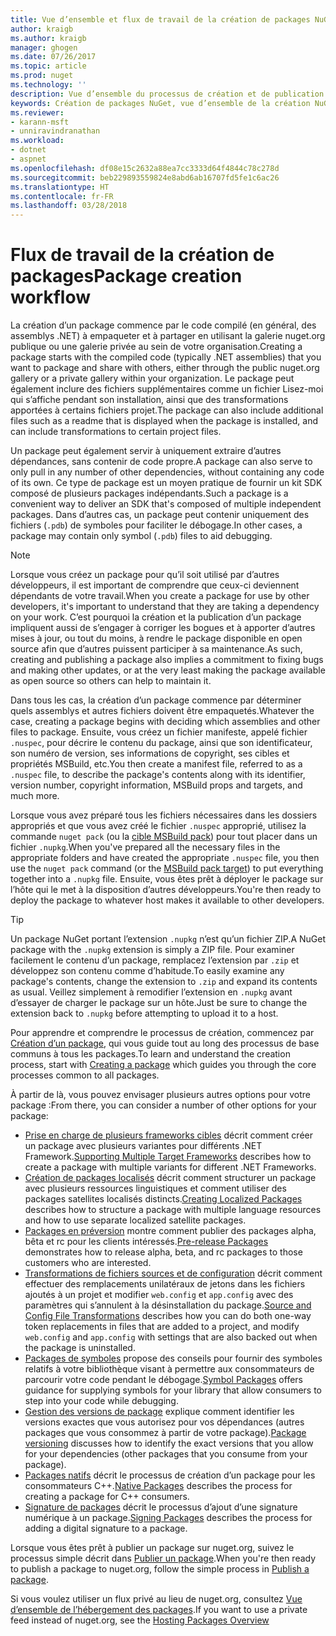 ```yaml
---
title: Vue d’ensemble et flux de travail de la création de packages NuGet | Microsoft Docs
author: kraigb
ms.author: kraigb
manager: ghogen
ms.date: 07/26/2017
ms.topic: article
ms.prod: nuget
ms.technology: ''
description: Vue d’ensemble du processus de création et de publication d’un package NuGet, avec des liens vers d’autres parties particulières du processus.
keywords: Création de packages NuGet, vue d’ensemble de la création NuGet, flux de travail de la création NuGet, flux de travail de la création de packages, vue d’ensemble de la création de packages.
ms.reviewer:
- karann-msft
- unniravindranathan
ms.workload:
- dotnet
- aspnet
ms.openlocfilehash: df08e15c2632a88ea7cc3333d64f4844c78c278d
ms.sourcegitcommit: beb229893559824e8abd6ab16707fd5fe1c6ac26
ms.translationtype: HT
ms.contentlocale: fr-FR
ms.lasthandoff: 03/28/2018
---
```

# <a name="package-creation-workflow"></a><span data-ttu-id="7c109-104">Flux de travail de la création de packages</span><span class="sxs-lookup"><span data-stu-id="7c109-104">Package creation workflow</span></span>

<span data-ttu-id="7c109-105">La création d’un package commence par le code compilé (en général, des assemblys .NET) à empaqueter et à partager en utilisant la galerie nuget.org publique ou une galerie privée au sein de votre organisation.</span><span class="sxs-lookup"><span data-stu-id="7c109-105">Creating a package starts with the compiled code (typically .NET assemblies) that you want to package and share with others, either through the public nuget.org gallery or a private gallery within your organization.</span></span> <span data-ttu-id="7c109-106">Le package peut également inclure des fichiers supplémentaires comme un fichier Lisez-moi qui s’affiche pendant son installation, ainsi que des transformations apportées à certains fichiers projet.</span><span class="sxs-lookup"><span data-stu-id="7c109-106">The package can also include additional files such as a readme that is displayed when the package is installed, and can include transformations to certain project files.</span></span>

<span data-ttu-id="7c109-107">Un package peut également servir à uniquement extraire d’autres dépendances, sans contenir de code propre.</span><span class="sxs-lookup"><span data-stu-id="7c109-107">A package can also serve to only pull in any number of other dependencies, without containing any code of its own.</span></span> <span data-ttu-id="7c109-108">Ce type de package est un moyen pratique de fournir un kit SDK composé de plusieurs packages indépendants.</span><span class="sxs-lookup"><span data-stu-id="7c109-108">Such a package is a convenient way to deliver an SDK that's composed of multiple independent packages.</span></span> <span data-ttu-id="7c109-109">Dans d’autres cas, un package peut contenir uniquement des fichiers (`.pdb`) de symboles pour faciliter le débogage.</span><span class="sxs-lookup"><span data-stu-id="7c109-109">In other cases, a package may contain only symbol (`.pdb`) files to aid debugging.</span></span>

> [!Note]
> <span data-ttu-id="7c109-110">Lorsque vous créez un package pour qu’il soit utilisé par d’autres développeurs, il est important de comprendre que ceux-ci deviennent dépendants de votre travail.</span><span class="sxs-lookup"><span data-stu-id="7c109-110">When you create a package for use by other developers, it's important to understand that they are taking a dependency on your work.</span></span> <span data-ttu-id="7c109-111">C’est pourquoi la création et la publication d’un package impliquent aussi de s’engager à corriger les bogues et à apporter d’autres mises à jour, ou tout du moins, à rendre le package disponible en open source afin que d’autres puissent participer à sa maintenance.</span><span class="sxs-lookup"><span data-stu-id="7c109-111">As such, creating and publishing a package also implies a commitment to fixing bugs and making other updates, or at the very least making the package available as open source so others can help to maintain it.</span></span>

<span data-ttu-id="7c109-112">Dans tous les cas, la création d’un package commence par déterminer quels assemblys et autres fichiers doivent être empaquetés.</span><span class="sxs-lookup"><span data-stu-id="7c109-112">Whatever the case, creating a package begins with deciding which assemblies and other files to package.</span></span> <span data-ttu-id="7c109-113">Ensuite, vous créez un fichier manifeste, appelé fichier `.nuspec`, pour décrire le contenu du package, ainsi que son identificateur, son numéro de version, ses informations de copyright, ses cibles et propriétés MSBuild, etc.</span><span class="sxs-lookup"><span data-stu-id="7c109-113">You then create a manifest file, referred to as a `.nuspec` file, to describe the package's contents along with its identifier, version number, copyright information, MSBuild props and targets, and much more.</span></span>

<span data-ttu-id="7c109-114">Lorsque vous avez préparé tous les fichiers nécessaires dans les dossiers appropriés et que vous avez créé le fichier `.nuspec` approprié, utilisez la commande `nuget pack` (ou la [cible MSBuild pack](../reference/msbuild-targets.md)) pour tout placer dans un fichier `.nupkg`.</span><span class="sxs-lookup"><span data-stu-id="7c109-114">When you've prepared all the necessary files in the appropriate folders and have created the appropriate `.nuspec` file, you then use the `nuget pack` command (or the [MSBuild pack target](../reference/msbuild-targets.md)) to put everything together into a `.nupkg` file.</span></span> <span data-ttu-id="7c109-115">Ensuite, vous êtes prêt à déployer le package sur l’hôte qui le met à la disposition d’autres développeurs.</span><span class="sxs-lookup"><span data-stu-id="7c109-115">You're then ready to deploy the package to whatever host makes it available to other developers.</span></span>

> [!Tip]
> <span data-ttu-id="7c109-116">Un package NuGet portant l’extension `.nupkg` n’est qu’un fichier ZIP.</span><span class="sxs-lookup"><span data-stu-id="7c109-116">A NuGet package with the `.nupkg` extension is simply a ZIP file.</span></span> <span data-ttu-id="7c109-117">Pour examiner facilement le contenu d’un package, remplacez l’extension par `.zip` et développez son contenu comme d’habitude.</span><span class="sxs-lookup"><span data-stu-id="7c109-117">To easily examine any package's contents, change the extension to `.zip` and expand its contents as usual.</span></span> <span data-ttu-id="7c109-118">Veillez simplement à remodifier l’extension en `.nupkg` avant d’essayer de charger le package sur un hôte.</span><span class="sxs-lookup"><span data-stu-id="7c109-118">Just be sure to change the extension back to `.nupkg` before attempting to upload it to a host.</span></span>

<span data-ttu-id="7c109-119">Pour apprendre et comprendre le processus de création, commencez par [Création d’un package](../create-packages/creating-a-package.md), qui vous guide tout au long des processus de base communs à tous les packages.</span><span class="sxs-lookup"><span data-stu-id="7c109-119">To learn and understand the creation process, start with [Creating a package](../create-packages/creating-a-package.md) which guides you through the core processes common to all packages.</span></span>

<span data-ttu-id="7c109-120">À partir de là, vous pouvez envisager plusieurs autres options pour votre package :</span><span class="sxs-lookup"><span data-stu-id="7c109-120">From there, you can consider a number of other options for your package:</span></span>

- <span data-ttu-id="7c109-121">[Prise en charge de plusieurs frameworks cibles](../create-packages/supporting-multiple-target-frameworks.md) décrit comment créer un package avec plusieurs variantes pour différents .NET Framework.</span><span class="sxs-lookup"><span data-stu-id="7c109-121">[Supporting Multiple Target Frameworks](../create-packages/supporting-multiple-target-frameworks.md) describes how to create a package with multiple variants for different .NET Frameworks.</span></span>
- <span data-ttu-id="7c109-122">[Création de packages localisés](../create-packages/creating-localized-packages.md) décrit comment structurer un package avec plusieurs ressources linguistiques et comment utiliser des packages satellites localisés distincts.</span><span class="sxs-lookup"><span data-stu-id="7c109-122">[Creating Localized Packages](../create-packages/creating-localized-packages.md) describes how to structure a package with multiple language resources and how to use separate localized satellite packages.</span></span>
- <span data-ttu-id="7c109-123">[Packages en préversion](../create-packages/prerelease-packages.md) montre comment publier des packages alpha, bêta et rc pour les clients intéressés.</span><span class="sxs-lookup"><span data-stu-id="7c109-123">[Pre-release Packages](../create-packages/prerelease-packages.md) demonstrates how to release alpha, beta, and rc packages to those customers who are interested.</span></span>
- <span data-ttu-id="7c109-124">[Transformations de fichiers sources et de configuration](../create-packages/source-and-config-file-transformations.md) décrit comment effectuer des remplacements unilatéraux de jetons dans les fichiers ajoutés à un projet et modifier `web.config` et `app.config` avec des paramètres qui s’annulent à la désinstallation du package.</span><span class="sxs-lookup"><span data-stu-id="7c109-124">[Source and Config File Transformations](../create-packages/source-and-config-file-transformations.md) describes how you can do both one-way token replacements in files that are added to a project, and modify `web.config` and `app.config` with settings that are also backed out when the package is uninstalled.</span></span>
- <span data-ttu-id="7c109-125">[Packages de symboles](../create-packages/symbol-packages.md) propose des conseils pour fournir des symboles relatifs à votre bibliothèque visant à permettre aux consommateurs de parcourir votre code pendant le débogage.</span><span class="sxs-lookup"><span data-stu-id="7c109-125">[Symbol Packages](../create-packages/symbol-packages.md) offers guidance for supplying symbols for your library that allow consumers to step into your code while debugging.</span></span>
- <span data-ttu-id="7c109-126">[Gestion des versions de package](../reference/package-versioning.md) explique comment identifier les versions exactes que vous autorisez pour vos dépendances (autres packages que vous consommez à partir de votre package).</span><span class="sxs-lookup"><span data-stu-id="7c109-126">[Package versioning](../reference/package-versioning.md) discusses how to identify the exact versions that you allow for your dependencies (other packages that you consume from your package).</span></span>
- <span data-ttu-id="7c109-127">[Packages natifs](../create-packages/native-packages.md) décrit le processus de création d’un package pour les consommateurs C++.</span><span class="sxs-lookup"><span data-stu-id="7c109-127">[Native Packages](../create-packages/native-packages.md) describes the process for creating a package for C++ consumers.</span></span>
- <span data-ttu-id="7c109-128">[Signature de packages](../create-packages/sign-a-package.md) décrit le processus d’ajout d’une signature numérique à un package.</span><span class="sxs-lookup"><span data-stu-id="7c109-128">[Signing Packages](../create-packages/sign-a-package.md) describes the process for adding a digital signature to a package.</span></span>

<span data-ttu-id="7c109-129">Lorsque vous êtes prêt à publier un package sur nuget.org, suivez le processus simple décrit dans [Publier un package](../create-packages/publish-a-package.md).</span><span class="sxs-lookup"><span data-stu-id="7c109-129">When you're then ready to publish a package to nuget.org, follow the simple process in [Publish a package](../create-packages/publish-a-package.md).</span></span>

<span data-ttu-id="7c109-130">Si vous voulez utiliser un flux privé au lieu de nuget.org, consultez [Vue d’ensemble de l’hébergement des packages](../hosting-packages/overview.md).</span><span class="sxs-lookup"><span data-stu-id="7c109-130">If you want to use a private feed instead of nuget.org, see the [Hosting Packages Overview](../hosting-packages/overview.md)</span></span>

